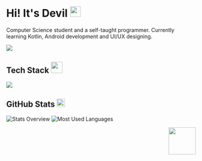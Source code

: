 <h1>Hi! It's Devil <img src="https://raw.githubusercontent.com/MartinHeinz/MartinHeinz/master/wave.gif" width="28"></h1>

Computer Science student and a self-taught programmer. Currently learning Kotlin, Android development and UI/UX designing.

![](https://komarev.com/ghpvc/?username=starry-shivam&style=flat&abbreviated=true)

<h2>Tech Stack <img src="https://raw.githubusercontent.com/Tarikul-Islam-Anik/Animated-Fluent-Emojis/master/Emojis/Animals/Penguin.png" width="30"</img></h2>

![](https://skillicons.dev/icons?i=kotlin,java,python,c,cpp,androidstudio,idea,vscode,linux,git,github,firebase,githubactions,html,arch,css,dart,eclipse,js,flutter,)

<h2>GitHub Stats <img src="https://emojis.slackmojis.com/emojis/images/1621024394/39092/cat-roll.gif?1621024394" width="22"></h2>
  
![Stats Overview](https://github-readme-stats.vercel.app/api?username=a1b2d56&theme=default&hide_border=false&include_all_commits=true&count_private=true)
![Most Used Languages](https://github-readme-streak-stats.herokuapp.com/?user=a1b2d56&theme=default&hide_border=false)

<img src="https://64.media.tumblr.com/34784257378ce2c51675599159735772/tumblr_nd3b8i2gL01sedjuto1_400.gifv" align="right" width="72"/>
